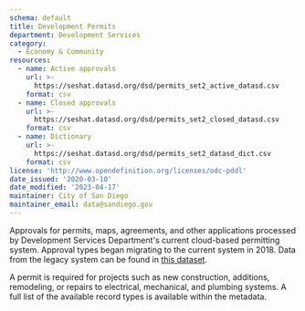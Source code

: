```yaml
---
schema: default
title: Development Permits
department: Development Services
category:
  - Economy & Community
resources:
  - name: Active approvals
    url: >-
      https://seshat.datasd.org/dsd/permits_set2_active_datasd.csv
    format: csv
  - name: Closed approvals
    url: >-
      https://seshat.datasd.org/dsd/permits_set2_closed_datasd.csv
    format: csv
  - name: Dictionary
    url: >-
      https://seshat.datasd.org/dsd/permits_set2_datasd_dict.csv
    format: csv
license: 'http://www.opendefinition.org/licenses/odc-pddl'
date_issued: '2020-03-10'
date_modified: '2023-04-17'
maintainer: City of San Diego
maintainer_email: data@sandiego.gov
---
```

Approvals for permits, maps, agreements, and other applications processed by Development Services Department's current cloud-based permitting system. Approval types began migrating to the current system in 2018. Data from the legacy system can be found in [this dataset](/datasets/development-permits-set1/).

<!--more-->

A permit is required for projects such as new construction, additions, remodeling, or repairs to electrical, mechanical, and plumbing systems. A full list of the available record types is available within the metadata.